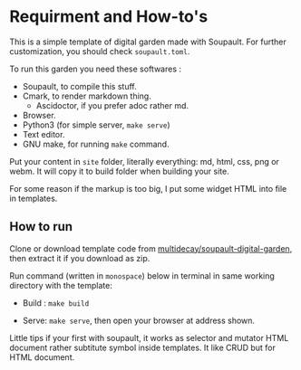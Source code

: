 # Requirment and How-to's

This is a simple template of digital garden made with Soupault.
For further customization, you should check `soupault.toml`.

To run this garden you need these softwares :

- Soupault, to compile this stuff.
- Cmark, to render markdown thing.
    - Ascidoctor, if you prefer adoc rather md.
- Browser.
- Python3 (for simple server, `make serve`)
- Text editor.
- GNU make, for running `make` command.

Put your content in `site` folder, literally everything:
md, html, css, png or webm. It will copy it to build folder
when building your site.

For some reason if the markup is too big, I put some widget HTML
into file in templates. 

## How to run

Clone or download template code from [multidecay/soupault-digital-garden](https://github.com/multidecay/soupault-digital-garden), then extract it if you download as zip.


Run command (written in `monospace`) below in terminal in same working directory with the template:

- Build : `make build`

- Serve: `make serve`, then open your browser at address shown.

Little tips if your first with soupault, it works as selector and mutator
 HTML document rather subtitute symbol inside templates. It like CRUD
 but for HTML document.


<seed-meta
    field="soupault"
    type="documentation"
    tags="soupault,digital garden"
    audience="you"
 />